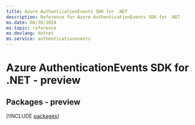 ```yaml
---
title: Azure AuthenticationEvents SDK for .NET
description: Reference for Azure AuthenticationEvents SDK for .NET
ms.date: 08/30/2024
ms.topic: reference
ms.devlang: dotnet
ms.service: authenticationevents
---
```

# Azure AuthenticationEvents SDK for .NET - preview
## Packages - preview
[!INCLUDE [packages](authenticationevents-index.md)]